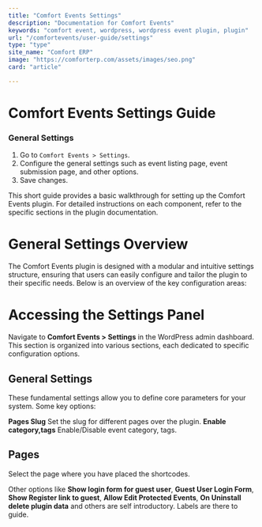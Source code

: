 ```yaml
---
title: "Comfort Events Settings"
description: "Documentation for Comfort Events"
keywords: "comfort event, wordpress, wordpress event plugin, plugin"
url: "/comfortevents/user-guide/settings"
type: "type"
site_name: "Comfort ERP"
image: "https://comforterp.com/assets/images/seo.png"
card: "article"

---
```


# Comfort Events Settings Guide

### General Settings

1. Go to `Comfort Events > Settings`.
2. Configure the general settings such as event listing page, event submission page, and other options.
3. Save changes.

This short guide provides a basic walkthrough for setting up the Comfort Events plugin. For detailed instructions on each component, refer to the specific sections in the plugin documentation.

# General Settings Overview #
The Comfort Events plugin is designed with a modular and intuitive settings structure, ensuring that users can easily configure and tailor the plugin to their specific needs. Below is an overview of the key configuration areas:

# Accessing the Settings Panel #
Navigate to **Comfort Events > Settings** in the WordPress admin dashboard. This section is organized into various sections, each dedicated to specific configuration options.

## General Settings ##
These fundamental settings allow you to define core parameters for your system. Some key options:

**Pages Slug** Set the slug for different pages over the plugin.
**Enable category,tags** Enable/Disable event category, tags.

## Pages ##
Select the page where you have placed the shortcodes.

Other options like **Show login form for guest user**, **Guest User Login Form**, **Show Register link to guest**, **Allow Edit Protected Events**, **On Uninstall delete plugin data** and others are self introductory. Labels are there to guide.
